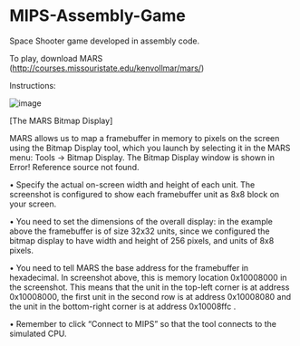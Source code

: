 # MIPS-Assembly-Game
Space Shooter game developed in assembly code.

To play, download MARS (http://courses.missouristate.edu/kenvollmar/mars/)

Instructions: 

![image](https://user-images.githubusercontent.com/85118557/218233952-297767e1-a5f0-4b43-99cd-9e91a3631c1f.png)

[The MARS Bitmap Display]

MARS allows us to map a framebuffer in memory to pixels on the screen using the Bitmap Display tool, which you launch by selecting it in the MARS menu: Tools → Bitmap Display. The Bitmap Display window is shown in Error! Reference source not found.

• Specify the actual on-screen width and height of each unit. The screenshot is configured to show each framebuffer unit as 8x8 block on your screen.

• You need to set the dimensions of the overall display: in the example above the framebuffer is of size 32x32 units, since we configured the bitmap display to have width and height of 256 pixels, and units of 8x8 pixels.

• You need to tell MARS the base address for the framebuffer in hexadecimal. In screenshot above, this is memory location 0x10008000 in the screenshot. This means that the unit in the top-left corner is at address 0x10008000, the first unit in the second row is at address 0x10008080 and the unit in the bottom-right corner is at address 0x10008ffc .

• Remember to click “Connect to MIPS” so that the tool connects to the simulated CPU.
